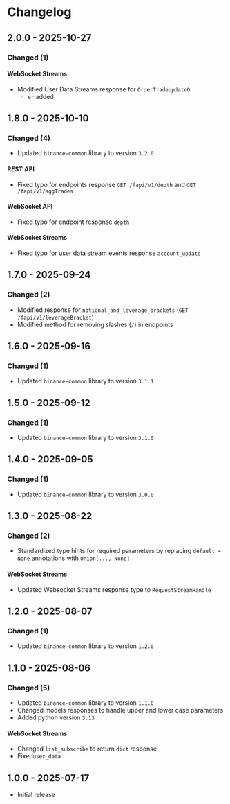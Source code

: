 # Changelog

## 2.0.0 - 2025-10-27

### Changed (1)

#### WebSocket Streams

- Modified User Data Streams response for `OrderTradeUpdateO`:
  - `er` added 

## 1.8.0 - 2025-10-10

### Changed (4)

- Updated `binance-common` library to version `3.2.0`

#### REST API

- Fixed typo for endpoints response `GET /fapi/v1/depth` and `GET /fapi/v1/aggTrades`

#### WebSocket API

- Fixed typo for endpoint response `depth`

#### WebSocket Streams

- Fixed typo for user data stream events response `account_update`

## 1.7.0 - 2025-09-24

### Changed (2)

- Modified response for `notional_and_leverage_brackets` (`GET /fapi/v1/leverageBracket`)
- Modified method for removing slashes (`/`) in endpoints

## 1.6.0 - 2025-09-16

### Changed (1)

- Updated `binance-common` library to version `3.1.1`

## 1.5.0 - 2025-09-12

### Changed (1)

- Updated `binance-common` library to version `3.1.0`

## 1.4.0 - 2025-09-05

### Changed (1)

- Updated `binance-common` library to version `3.0.0`

## 1.3.0 - 2025-08-22

### Changed (2)

- Standardized type hints for required parameters by replacing `default = None` annotations with `Union[..., None]`

#### WebSocket Streams

- Updated Websocket Streams response type to `RequestStreamHandle`

## 1.2.0 - 2025-08-07

### Changed (1)

- Updated `binance-common` library to version `1.2.0`

## 1.1.0 - 2025-08-06

### Changed (5)

- Updated `binance-common` library to version `1.1.0`
- Changed models responses to handle upper and lower case parameters
- Added python version `3.13`

#### WebSocket Streams

- Changed `list_subscribe` to return `dict` response
- Fixed`user_data`

## 1.0.0 - 2025-07-17

- Initial release
